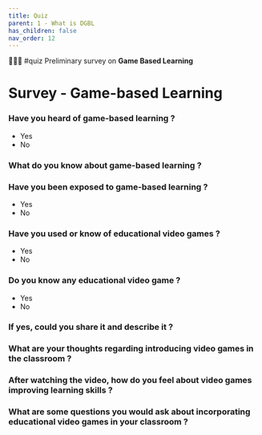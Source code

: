 ```yaml
---
title: Quiz
parent: 1 - What is DGBL
has_children: false
nav_order: 12
---
```

🧑🏻‍🎓 #quiz Preliminary survey on **Game Based Learning**

# Survey - Game-based Learning

### Have you heard of game-based learning ?
- Yes
- No

### What do you know about game-based learning ?


### Have you been exposed to game-based learning ?
- Yes
- No

### Have you used or know of educational video games ?
- Yes
- No

### Do you know any educational video game ?
- Yes
- No

### If yes, could you share it and describe it ?

### What are your thoughts regarding introducing video games in the classroom ?

### After watching the video, how do you feel about video games improving learning skills ?

### What are some questions you would ask about incorporating educational video games in your classroom ?

